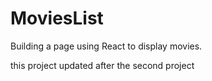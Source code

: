 # MoviesList
Building a page using React to display movies.

this project updated after the second project
